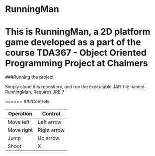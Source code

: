RunningMan
======

This is RunningMan, a 2D platform game developed as a part of the course
TDA367 - Object Oriented Programming Project at Chalmers
======
###Running the project

Simply clone this repository, and run the executable JAR-file named RunningMan.
Requires JRE 7

======
###Controls

Operation | Control
---|---
Move left | Left arrow
Move right | Right arrow
Jump | Up arrow
Shoot | X